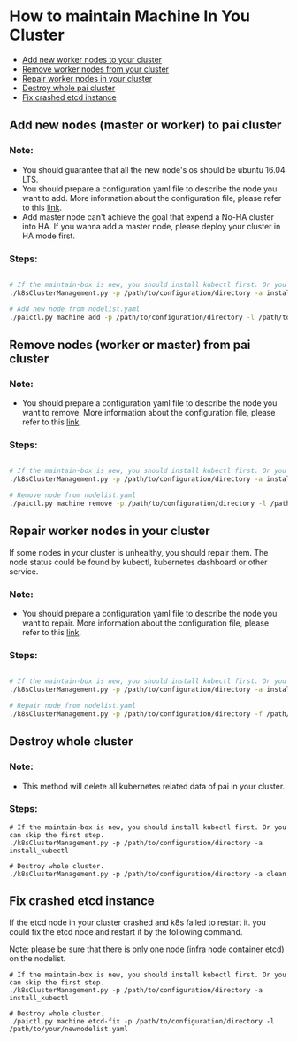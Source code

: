 #  How to maintain Machine In You Cluster
 - [Add new worker nodes to your cluster](#add_worker_new_node)
 - [Remove worker nodes from your cluster](#remove_worker_node)
 - [Repair worker nodes in your cluster](#repair_worker_node)
 - [Destroy whole pai cluster](#destroy_cluster)
 - [Fix crashed etcd instance](#etcd_fix)


## Add new nodes (master or worker) to pai cluster <a name="add_worker_new_node"></a>

### Note:
- You should guarantee that all the new node's os should be ubuntu 16.04 LTS.
- You should prepare a configuration yaml file to describe the node you want to add. More information about the configuration file, please refer to this [link](https://github.com/Microsoft/pai/blob/master/pai-management/node-list-example.yaml).
- Add master node can't achieve the goal that expend a No-HA cluster into HA. If you wanna add a master node, please deploy your cluster in HA mode first.

### Steps:
```bash

# If the maintain-box is new, you should install kubectl first. Or you can skip the first step.
./k8sClusterManagement.py -p /path/to/configuration/directory -a install_kubectl

# Add new node from nodelist.yaml
./paictl.py machine add -p /path/to/configuration/directory -l /path/to/your/newnodelist.yaml
```



## Remove nodes (worker or master) from pai cluster <a name="remove_worker_node"></a>


### Note:
- You should prepare a configuration yaml file to describe the node you want to remove. More information about the configuration file, please refer to this [link](https://github.com/Microsoft/pai/blob/master/pai-management/node-list-example.yaml).

### Steps:
```bash

# If the maintain-box is new, you should install kubectl first. Or you can skip the first step.
./k8sClusterManagement.py -p /path/to/configuration/directory -a install_kubectl

# Remove node from nodelist.yaml
./paictl.py machine remove -p /path/to/configuration/directory -l /path/to/your/newnodelist.yaml
```


## Repair worker nodes in your cluster <a name="repair_worker_node"></a>

If some nodes in your cluster is unhealthy, you should repair them. The node status could be found by kubectl, kubernetes dashboard or other service.

### Note:
- You should prepare a configuration yaml file to describe the node you want to repair. More information about the configuration file, please refer to this [link](https://github.com/Microsoft/pai/blob/master/pai-management/node-list-example.yaml).

### Steps:
```bash

# If the maintain-box is new, you should install kubectl first. Or you can skip the first step.
./k8sClusterManagement.py -p /path/to/configuration/directory -a install_kubectl

# Repair node from nodelist.yaml
./k8sClusterManagement.py -p /path/to/configuration/directory -f /path/to/your/newnodelist.yaml -a repair
```

## Destroy whole cluster <a name="destroy_cluster"></a>


### Note:
- This method will delete all kubernetes related data of pai in your cluster.

### Steps:

```
# If the maintain-box is new, you should install kubectl first. Or you can skip the first step.
./k8sClusterManagement.py -p /path/to/configuration/directory -a install_kubectl

# Destroy whole cluster.
./k8sClusterManagement.py -p /path/to/configuration/directory -a clean
```

## Fix crashed etcd instance <a name="etcd_fix"></a>
If the etcd node in your cluster crashed and k8s failed to restart it. you could fix the etcd node and restart it by the following command.

Note: please be sure that there is only one node (infra node container etcd) on the nodelist.

```
# If the maintain-box is new, you should install kubectl first. Or you can skip the first step.
./k8sClusterManagement.py -p /path/to/configuration/directory -a install_kubectl

# Destroy whole cluster.
./paictl.py machine etcd-fix -p /path/to/configuration/directory -l /path/to/your/newnodelist.yaml
```
